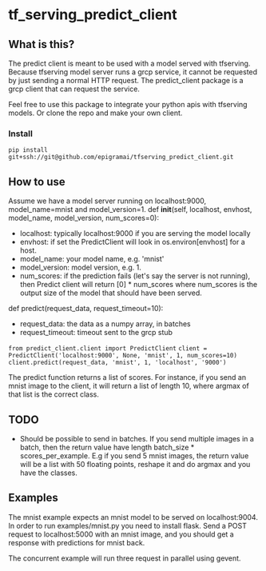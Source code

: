 # tf_serving_predict_client

## What is this?
The predict client is meant to be used with a model served with tfserving. Because tfserving model server runs a grcp service, it cannot
be requested by just sending a normal HTTP request. The predict_client package is a grcp client that can request the service.

Feel free to use this package to integrate your python apis with tfserving models. Or clone the repo and make your own client.



### Install
`pip install git+ssh://git@github.com/epigramai/tfserving_predict_client.git`

## How to use
Assume we have a model server running on localhost:9000, model_name=mnist and model_version=1.
def __init__(self, localhost, envhost, model_name, model_version, num_scores=0):
 - localhost: typically localhost:9000 if you are serving the model locally
 - envhost: if set the PredictClient will look in os.environ[envhost] for a host.
 - model_name: your model name, e.g. 'mnist'
 - model_version: model version, e.g. 1.
 - num_scores: if the prediction fails (let's say the server is not running), then Predict client will return [0] * num_scores where num_scores is the output size of the model that should have been served.
 
def predict(request_data, request_timeout=10):
 - request_data: the data as a numpy array, in batches
 - request_timeout: timeout sent to the grcp stub
 
 `from predict_client.client import PredictClient`
 `client = PredictClient('localhost:9000', None, 'mnist', 1, num_scores=10)`
 `client.predict(request_data, 'mnist', 1, 'localhost', '9000')`
 
 The predict function returns a list of scores. For instance, if you send an mnist image to the client, it will return a list of length 10, where argmax of that list is the correct class.
 
 ## TODO
 - Should be possible to send in batches. If you send multiple images in a batch, then the return value have length batch_size * scores_per_example. E.g if you send 5 mnist images, the return value will be a list with 50 floating points, reshape it and do argmax and you have the classes.
 
## Examples
The mnist example expects an mnist model to be served on localhost:9004. In order to run examples/mnist.py you need to install flask.
Send a POST request to localhost:5000 with an mnist image, and you should get a response with predictions for mnist back.

The concurrent example will run three request in parallel using gevent.
 
